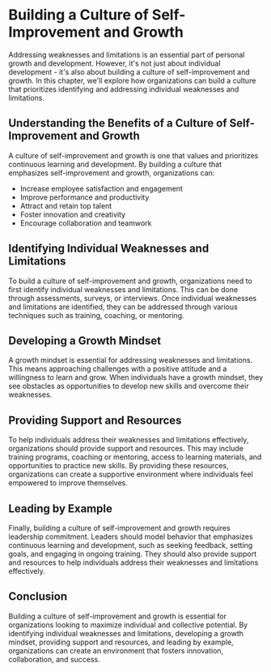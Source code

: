 Building a Culture of Self-Improvement and Growth
===================================================================================================

Addressing weaknesses and limitations is an essential part of personal growth and development. However, it's not just about individual development - it's also about building a culture of self-improvement and growth. In this chapter, we'll explore how organizations can build a culture that prioritizes identifying and addressing individual weaknesses and limitations.

Understanding the Benefits of a Culture of Self-Improvement and Growth
----------------------------------------------------------------------

A culture of self-improvement and growth is one that values and prioritizes continuous learning and development. By building a culture that emphasizes self-improvement and growth, organizations can:

* Increase employee satisfaction and engagement
* Improve performance and productivity
* Attract and retain top talent
* Foster innovation and creativity
* Encourage collaboration and teamwork

Identifying Individual Weaknesses and Limitations
-------------------------------------------------

To build a culture of self-improvement and growth, organizations need to first identify individual weaknesses and limitations. This can be done through assessments, surveys, or interviews. Once individual weaknesses and limitations are identified, they can be addressed through various techniques such as training, coaching, or mentoring.

Developing a Growth Mindset
---------------------------

A growth mindset is essential for addressing weaknesses and limitations. This means approaching challenges with a positive attitude and a willingness to learn and grow. When individuals have a growth mindset, they see obstacles as opportunities to develop new skills and overcome their weaknesses.

Providing Support and Resources
-------------------------------

To help individuals address their weaknesses and limitations effectively, organizations should provide support and resources. This may include training programs, coaching or mentoring, access to learning materials, and opportunities to practice new skills. By providing these resources, organizations can create a supportive environment where individuals feel empowered to improve themselves.

Leading by Example
------------------

Finally, building a culture of self-improvement and growth requires leadership commitment. Leaders should model behavior that emphasizes continuous learning and development, such as seeking feedback, setting goals, and engaging in ongoing training. They should also provide support and resources to help individuals address their weaknesses and limitations effectively.

Conclusion
----------

Building a culture of self-improvement and growth is essential for organizations looking to maximize individual and collective potential. By identifying individual weaknesses and limitations, developing a growth mindset, providing support and resources, and leading by example, organizations can create an environment that fosters innovation, collaboration, and success.
